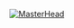 

[![MasterHead](https://i.ibb.co/LgdGttC/GithubBg.jpg)](https://github.com/jcollinc)

<!--
**jcollinc/jcollinc** is a ✨ _special_ ✨ repository because its `README.md` (this file) appears on your GitHub profile.

Here are some ideas to get you started:

🔭 I’m currently working on ...
🌱 I’m currently learning ...
👯 I’m looking to collaborate on ...
🤔 I’m looking for help with ...
💬 Ask me about ...
📫 How to reach me: ...
😄 Pronouns: ...
⚡ Fun fact: ...
-->
<h3 align="center" style="padding: 2000px;">
  I'm a JavaScript and React enthusiast with experience in a range of technologies, and a dedication to learning new things and improving daily. I'm always enthusiastic about collaborating on projects and exploring new ideas. Feel free to reach out if you're interested in working together, discussing tech generally, or just to say 👋.
</h3>
<br><br>
<p align="center"> 
  <a href="https://developer.mozilla.org/en-US/docs/Web/JavaScript" target="_blank"> 
    <img src="https://github.com/devicons/devicon/blob/master/icons/javascript/javascript-plain.svg" alt="javascript" width="60" height="60"/> 
  </a>
  <a href="https://reactjs.org/" target="_blank"> 
    <img src="https://github.com/devicons/devicon/blob/master/icons/react/react-original.svg" alt="react" width="60" height="60"/> 
  </a>
  <a href="https://www.w3schools.com/css/" target="_blank"> 
    <img src="https://github.com/devicons/devicon/blob/master/icons/css3/css3-plain-wordmark.svg" alt="css3" width="60" height="60"/> 
  </a>
  <a href="https://aws.amazon.com/" target="_blank"> 
    <img src="https://github.com/devicons/devicon/blob/master/icons/amazonwebservices/amazonwebservices-plain-wordmark.svg" alt="aws" width="60" height="60"/> 
  </a>
  <a href="https://www.postgresql.org/" target="_blank"> 
    <img src="https://github.com/devicons/devicon/blob/master/icons/postgresql/postgresql-plain-wordmark.svg" alt="postgresql" width="60" height="60"/> 
  </a>
  <a href="https://www.ruby-lang.org/" target="_blank"> 
    <img src="https://github.com/devicons/devicon/blob/master/icons/ruby/ruby-plain-wordmark.svg" alt="ruby" width="60" height="60"/> 
  </a>
  <a href="https://rubyonrails.org/" target="_blank"> 
    <img src="https://github.com/devicons/devicon/blob/master/icons/rails/rails-plain-wordmark.svg" alt="rails" width="60" height="60"/> 
  </a>
  <a href="https://graphql.org/" target="_blank"> 
    <img src="https://github.com/devicons/devicon/blob/master/icons/graphql/graphql-plain-wordmark.svg" alt="graphql" width="60" height="60"/> 
  </a>
  <a href="https://git-scm.com/" target="_blank"> 
    <img src="https://github.com/devicons/devicon/blob/master/icons/git/git-plain-wordmark.svg" alt="git" width="60" height="60"/> 
  </a>
  <a href="https://github.com/" target="_blank" style="color: #FFFFFF;"> 
    <img src="https://github.com/devicons/devicon/blob/master/icons/github/github-original.svg" alt="github" width="60" height="60"/> 
  </a>
</p>
<br><br>
<div align="center" style="display: flex; flex-direction: row; justify-content: center; align-items: center;">
  <a href="https://git.io/streak-stats">
    <img height="180" align="center" src="http://github-readme-streak-stats.herokuapp.com?user=jcollinc&theme=codeSTACKr&hide_border=true" />
  </a>
  <a href="https://github.com/anuraghazra/convoychat">
    <img height="180" align="center" src="https://github-readme-stats.vercel.app/api/top-langs?username=jcollinc&theme=codeSTACKr&layout=compact&langs_count=8&card_width=350" />
  </a>
</div>






